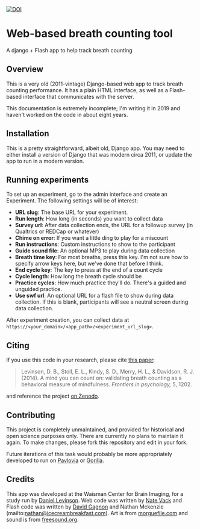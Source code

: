 [![DOI](https://zenodo.org/badge/189608566.svg)](https://zenodo.org/badge/latestdoi/189608566)

# Web-based breath counting tool

A django + Flash app to help track breath counting

## Overview

This is a very old (2011-vintage) Django-based web app to track breath counting performance. It has a plain HTML interface, as well as a Flash-based interface that communicates with the server.

This documentation is extremely incomplete; I'm writing it in 2019 and haven't worked on the code in about eight years.

## Installation

This is a pretty straightforward, albeit old, Django app. You may need to either install a version of Django that was modern circa 2011, or update the app to run in a modern version.

## Running experiments

To set up an experiment, go to the admin interface and create an Experiment. The following settings will be of interest:

* **URL slug**: The base URL for your experiment.
* **Run length**: How long (in seconds) you want to collect data
* **Survey url**: After data collection ends, the URL for a followup survey (in Qualtrics or REDCap or whatever)
* **Chime on error**: If you want a little ding to play for a miscount
* **Run instructions**: Custom instructions to show to the participant
* **Guide sound file**: An optional MP3 to play during data collection
* **Breath time key**: For most breaths, press this key. I'm not sure how to specify arrow keys here, but we've done that before I think.
* **End cycle key**: The key to press at the end of a count cycle
* **Cycle length**: How long the breath cycle should be
* **Practice cycles**: How much practice they'll do. There's a guided and unguided practice.
* **Use swf url**: An optional URL for a flash file to show during data collection. If this is blank, participants will see a neutral screen during data collection.

After experiment creation, you can collect data at `https://<your_domain>/<app_path>/<experiment_url_slug>`.

## Citing

If you use this code in your research, please cite [this paper](https://www.frontiersin.org/articles/10.3389/fpsyg.2014.01202/full):

> Levinson, D. B., Stoll, E. L., Kindy, S. D., Merry, H. L., & Davidson, R. J. (2014). A mind you can count on: validating breath counting as a behavioral measure of mindfulness. _Frontiers in psychology,_ 5, 1202.

and reference the project [on Zenodo](https://doi.org/10.5281/zenodo.3236445).

## Contributing

This project is completely unmaintained, and provided for historical and open science purposes only. There are currently no plans to maintain it again. To make changes, please fork this repository and edit in your fork.

Future iterations of this task would probably be more appropriately developed to run on [Pavlovia](https://pavlovia.org/) or [Gorilla](https://gorilla.sc/).

## Credits

This app was developed at the Waisman Center for Brain Imaging, for a study run by [Daniel Levinson](mailto:danlevinson@gmail.com). Web code was written by [Nate Vack](mailto:njvack@wisc.edu) and Flash code was written by [David Gagnon](mailto:djgagnon@wisc.edu) and Nathan Mckenzie (mailto:nathan@icecreambreakfast.com). Art is from [morguefile.com](https://morguefile.com/) and sound is from [freesound.org](https://freesound.org/).
